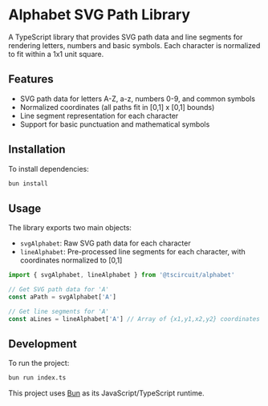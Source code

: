 # Alphabet SVG Path Library

A TypeScript library that provides SVG path data and line segments for rendering letters, numbers and basic symbols. Each character is normalized to fit within a 1x1 unit square.

## Features

- SVG path data for letters A-Z, a-z, numbers 0-9, and common symbols
- Normalized coordinates (all paths fit in [0,1] x [0,1] bounds)
- Line segment representation for each character
- Support for basic punctuation and mathematical symbols

## Installation

To install dependencies:

```bash
bun install
```

## Usage

The library exports two main objects:

- `svgAlphabet`: Raw SVG path data for each character
- `lineAlphabet`: Pre-processed line segments for each character, with coordinates normalized to [0,1]

```typescript
import { svgAlphabet, lineAlphabet } from '@tscircuit/alphabet'

// Get SVG path data for 'A'
const aPath = svgAlphabet['A']

// Get line segments for 'A'
const aLines = lineAlphabet['A'] // Array of {x1,y1,x2,y2} coordinates
```

## Development

To run the project:

```bash
bun run index.ts
```

This project uses [Bun](https://bun.sh) as its JavaScript/TypeScript runtime.
